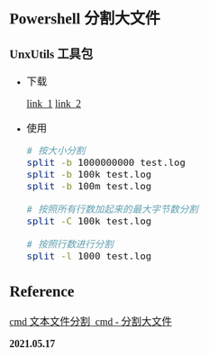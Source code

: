 <font size=4 face='楷体'>

## Powershell 分割大文件

### UnxUtils 工具包

- 下载

  [link_1](http://sourceforge.net/projects/unxutils/)
  [link_2](http://unxutils.sourceforge.net/)

- 使用

  ```bash
  # 按大小分割
  split -b 1000000000 test.log
  split -b 100k test.log
  split -b 100m test.log

  # 按照所有行数加起来的最大字节数分割
  split -C 100k test.log

  # 按照行数进行分割
  split -l 1000 test.log
  ```

## Reference

[cmd 文本文件分割_cmd - 分割大文件](https://blog.csdn.net/weixin_42605397/article/details/113560503)

**2021.05.17**

